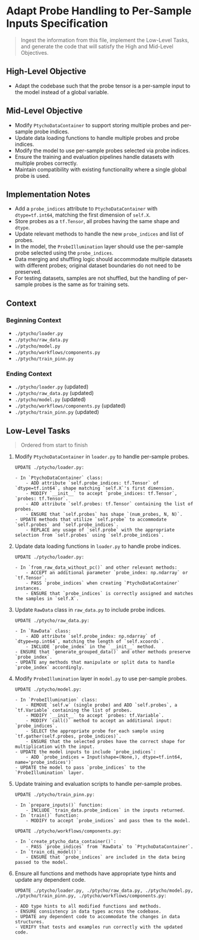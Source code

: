 # Adapt Probe Handling to Per-Sample Inputs Specification

> Ingest the information from this file, implement the Low-Level Tasks, and generate the code that will satisfy the High and Mid-Level Objectives.

## High-Level Objective

- Adapt the codebase such that the probe tensor is a per-sample input to the model instead of a global variable.

## Mid-Level Objective

- Modify `PtychoDataContainer` to support storing multiple probes and per-sample probe indices.
- Update data loading functions to handle multiple probes and probe indices.
- Modify the model to use per-sample probes selected via probe indices.
- Ensure the training and evaluation pipelines handle datasets with multiple probes correctly.
- Maintain compatibility with existing functionality where a single global probe is used.

## Implementation Notes

- Add a `probe_indices` attribute to `PtychoDataContainer` with `dtype=tf.int64`, matching the first dimension of `self.X`.
- Store probes as a `tf.Tensor`, all probes having the same shape and `dtype`.
- Update relevant methods to handle the new `probe_indices` and list of probes.
- In the model, the `ProbeIllumination` layer should use the per-sample probe selected using the `probe_indices`.
- Data merging and shuffling logic should accommodate multiple datasets with different probes; original dataset boundaries do not need to be preserved.
- For testing datasets, samples are not shuffled, but the handling of per-sample probes is the same as for training sets.

## Context

### Beginning Context

- `./ptycho/loader.py`
- `./ptycho/raw_data.py`
- `./ptycho/model.py`
- `./ptycho/workflows/components.py`
- `./ptycho/train_pinn.py`

### Ending Context

- `./ptycho/loader.py` (updated)
- `./ptycho/raw_data.py` (updated)
- `./ptycho/model.py` (updated)
- `./ptycho/workflows/components.py` (updated)
- `./ptycho/train_pinn.py` (updated)

## Low-Level Tasks

> Ordered from start to finish

1. Modify `PtychoDataContainer` in `loader.py` to handle per-sample probes.

    ```aider
    UPDATE ./ptycho/loader.py:

    - In `PtychoDataContainer` class:
        - ADD attribute `self.probe_indices: tf.Tensor` of `dtype=tf.int64`, shape matching `self.X`'s first dimension.
        - MODIFY `__init__` to accept `probe_indices: tf.Tensor`, `probes: tf.Tensor`.
        - ADD attribute `self.probes: tf.Tensor` containing the list of probes.
        - ENSURE that `self.probes` has shape `(num_probes, N, N)`.
    - UPDATE methods that utilize `self.probe` to accommodate `self.probes` and `self.probe_indices`.
        - REPLACE any usage of `self.probe` with the appropriate selection from `self.probes` using `self.probe_indices`.

    ```

2. Update data loading functions in `loader.py` to handle probe indices.

    ```aider
    UPDATE ./ptycho/loader.py:

    - In `from_raw_data_without_pc()` and other relevant methods:
        - ACCEPT an additional parameter `probe_index: np.ndarray` or `tf.Tensor`.
        - PASS `probe_indices` when creating `PtychoDataContainer` instances.
        - ENSURE that `probe_indices` is correctly assigned and matches the samples in `self.X`.

    ```

3. Update `RawData` class in `raw_data.py` to include probe indices.

    ```aider
    UPDATE ./ptycho/raw_data.py:

    - In `RawData` class:
        - ADD attribute `self.probe_index: np.ndarray` of `dtype=np.int64`, matching the length of `self.xcoords`.
        - INCLUDE `probe_index` in the `__init__` method.
    - ENSURE that `generate_grouped_data()` and other methods preserve `probe_index`.
    - UPDATE any methods that manipulate or split data to handle `probe_index` accordingly.

    ```

4. Modify `ProbeIllumination` layer in `model.py` to use per-sample probes.

    ```aider
    UPDATE ./ptycho/model.py:

    - In `ProbeIllumination` class:
        - REMOVE `self.w` (single probe) and ADD `self.probes`, a `tf.Variable` containing the list of probes.
        - MODIFY `__init__` to accept `probes: tf.Variable`.
        - MODIFY `call()` method to accept an additional input: `probe_indices`.
        - SELECT the appropriate probe for each sample using `tf.gather(self.probes, probe_indices)`.
        - ENSURE that the selected probes have the correct shape for multiplication with the input.
    - UPDATE the model inputs to include `probe_indices`:
        - ADD `probe_indices = Input(shape=(None,), dtype=tf.int64, name='probe_indices')`
    - UPDATE the model to pass `probe_indices` to the `ProbeIllumination` layer.

    ```

5. Update training and evaluation scripts to handle per-sample probes.

    ```aider
    UPDATE ./ptycho/train_pinn.py:

    - In `prepare_inputs()` function:
        - INCLUDE `train_data.probe_indices` in the inputs returned.
    - In `train()` function:
        - MODIFY to accept `probe_indices` and pass them to the model.

    UPDATE ./ptycho/workflows/components.py:

    - In `create_ptycho_data_container()`:
        - PASS `probe_indices` from `RawData` to `PtychoDataContainer`.
    - In `train_cdi_model()`:
        - ENSURE that `probe_indices` are included in the data being passed to the model.

    ```

6. Ensure all functions and methods have appropriate type hints and update any dependent code.

    ```aider
    UPDATE ./ptycho/loader.py, ./ptycho/raw_data.py, ./ptycho/model.py, ./ptycho/train_pinn.py, ./ptycho/workflows/components.py:

    - ADD type hints to all modified functions and methods.
    - ENSURE consistency in data types across the codebase.
    - UPDATE any dependent code to accommodate the changes in data structures.
    - VERIFY that tests and examples run correctly with the updated code.

    ```